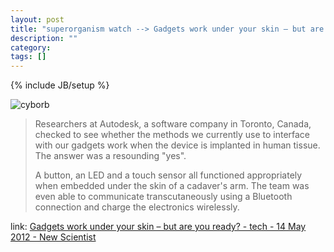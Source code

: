 ```yaml
---
layout: post
title: "superorganism watch --> Gadgets work under your skin – but are you ready?"
description: ""
category: 
tags: []
---
```

{% include JB/setup %}

![cyborb](http://www.newscientist.com/data/images/ns/cms/mg21428645.900/mg21428645.900-1_300.jpg)

> Researchers at Autodesk, a software company in Toronto, Canada, checked to see whether the methods we currently use to interface with our gadgets work when the device is implanted in human tissue. The answer was a resounding "yes".
> 
> A button, an LED and a touch sensor all functioned appropriately when embedded under the skin of a cadaver's arm. The team was even able to communicate transcutaneously using a Bluetooth connection and charge the electronics wirelessly.

link: [Gadgets work under your skin – but are you ready? - tech - 14 May 2012 - New Scientist](http://www.newscientist.com/article/mg21428645.900-gadgets-work-under-your-skin--but-are-you-ready.html)
